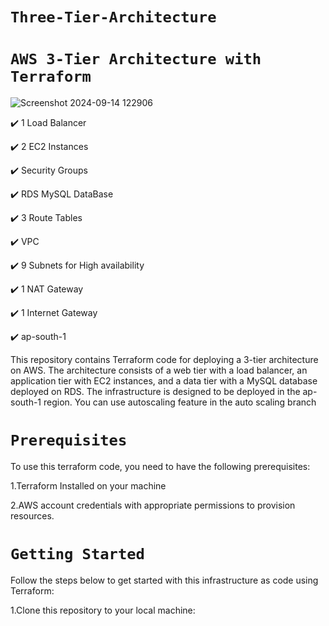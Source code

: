 # `Three-Tier-Architecture`

# `AWS 3-Tier Architecture with Terraform`

![Screenshot 2024-09-14 122906](https://github.com/user-attachments/assets/f393b1bd-1a14-4dc1-981d-aff80249bb28)

✔️ 1 Load Balancer

✔️ 2 EC2 Instances

✔️ Security Groups

✔️ RDS MySQL DataBase

✔️ 3 Route Tables

✔️ VPC

✔️ 9 Subnets for High availability

✔️ 1 NAT Gateway

✔️ 1 Internet Gateway

✔️ ap-south-1

This repository contains Terraform code for deploying a 3-tier architecture on AWS. The architecture consists of a web tier with a load balancer, an application tier with EC2 instances, and a data tier with a MySQL database deployed on RDS. The infrastructure is designed to be deployed in the ap-south-1 region. You can use autoscaling feature in the auto scaling branch

# `Prerequisites`

To use this terraform code, you need to have the following prerequisites:

1.Terraform Installed on your machine

2.AWS account credentials with appropriate permissions to provision resources.

# `Getting Started`

Follow the steps below to get started with this infrastructure as code using Terraform:

1.Clone this repository to your local machine:









